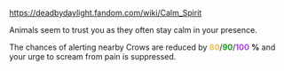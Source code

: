 https://deadbydaylight.fandom.com/wiki/Calm_Spirit

<p>Animals seem to trust you as they often stay calm in your presence.
<p>The chances of alerting nearby Crows  are reduced by <span class="clr" style="color: #e8c252;"><b>80</b></span>/<span class="clr" style="color: #199b1e;"><b>90</b></span>/<span class="clr" style="color: #ac3ee3;"><b>100</b></span> <b>%</b> and your urge to scream from pain is suppressed.
</p>
</p>